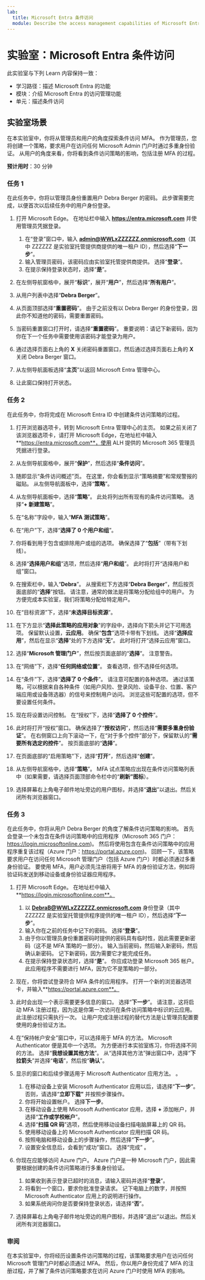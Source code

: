 ```yaml
---
lab:
  title: Microsoft Entra 条件访问
  module: Describe the access management capabilities of Microsoft Entra
---
```


# 实验室：Microsoft Entra 条件访问

此实验室与下列 Learn 内容保持一致：

- 学习路径：描述 Microsoft Entra 的功能
- 模块：介绍 Microsoft Entra 的访问管理功能
- 单元：描述条件访问

## 实验室场景

在本实验室中，你将从管理员和用户的角度探索条件访问 MFA。  作为管理员，您将创建一个策略，要求用户在访问任何 Microsoft Admin 门户时通过多重身份验证。  从用户的角度来看，你将看到条件访问策略的影响，包括注册 MFA 的过程。

**预计用时**：30 分钟

### 任务 1

在此任务中，你将以管理员身份重置用户 Debra Berger 的密码。  此步骤需要完成，以便首次以后续任务中的用户身份登录。

1. 打开 Microsoft Edge。  在地址栏中输入 **https://entra.microsoft.com** 并使用管理员凭据登录。
    1. 在“登录”窗口中，输入 **admin@WWLxZZZZZZ.onmicrosoft.com**（其中 ZZZZZZ 是实验室托管提供商提供的唯一租户 ID），然后选择“**下一步**”。
    1. 输入管理员密码，该密码应由实验室托管提供商提供。 选择“**登录**”。
    1. 在提示保持登录状态时，选择“**是**”。

1. 在左侧导航窗格中，展开“**标识**”，展开“**用户**”，然后选择“**所有用户**”。

1. 从用户列表中选择“**Debra Berger**”。

1. 从页面顶部选择“**重置密码**”。 由于之前没有以 Debra Berger 的身份登录，因此你不知道他的密码，需要重置密码。

1. 当密码重置窗口打开时，请选择“**重置密码**”。  重要说明：请记下新密码，因为你在下一个任务中需要使用该密码才能登录为用户。

1. 通过选择页面右上角的 **X** 关闭密码重置窗口，然后通过选择页面右上角的 **X** 关闭 Debra Berger 窗口。

1. 从左侧导航面板选择“**主页**”以返回 Microsoft Entra 管理中心。

1. 让此窗口保持打开状态。

### 任务 2

在此任务中，你将完成在 Microsoft Entra ID 中创建条件访问策略的过程。

1. 打开浏览器选项卡，转到 Microsoft Entra 管理中心的主页。   如果之前关闭了该浏览器选项卡，请打开 Microsoft Edge，在地址栏中输入 **https://entra.microsoft.com**，使用 ALH 提供的 Microsoft 365 管理员凭据进行登录。

1. 从左侧导航窗格中，展开“**保护**”，然后选择“**条件访问**”。

1. 随即显示“条件访问概述”页。  在这里，你会看到显示“策略摘要”和常规警报的磁贴。  从左侧导航面板中，选择“**策略**”。

1. 从左侧导航面板中，选择“**策略**”。 此处将列出所有现有的条件访问策略。 选择“**+ 新建策略**”。

1. 在“名称”字段中，输入“**MFA 测试策略**”。

1. 在“用户”下，选择“**选择了 0 个用户和组**”。

1. 你将看到用于包含或排除用户或组的选项。  确保选择了“**包括**”（带有下划线）。

1. 选择“**选择用户和组**”选项，然后选择“**用户和组**”。  此时将打开“选择用户和组”窗口。  

1. 在搜索栏中，输入“**Debra**”。  从搜索栏下方选择“**Debra Berger**”，然后按页面底部的“**选择**”按钮。  请注意，通常的做法是将策略分配给组中的用户。  为方便完成本实验室，我们将策略分配给特定用户。

1. 在“目标资源”下，选择“**未选择目标资源**”。

1. 在下方显示“**选择此策略的应用对象**”的字段中，选择向下箭头并记下可用选项。  保留默认设置，**云应用**。  确保“**包含**”选项卡带有下划线。  选择“**选择应用**”，然后在显示“**选择**”处的下方选择“**无**”。  此时将打开“选择云应用”窗口。

1. 选择“**Microsoft 管理门户**”，然后按页面底部的“**选择**”。  注意警告。  

1. 在“网络”下，选择“**任何网络或位置**”。  查看选项，但不选择任何选项。

1. 在“条件”下，选择“**选择了 0 个条件**”。  请注意可配置的各种选项。  通过该策略，可以根据来自各种条件（如用户风险、登录风险、设备平台、位置、客户端应用或设备筛选器）的信号来控制用户访问。  浏览这些可配置的选项，但不要设置任何条件。

1. 现在将设置访问控制。  在“授权”下，选择“**选择了 0 个控件**”。

1. 此时将打开“授权”窗口。  确保选择了“**授权访问**”，然后选择“**需要多重身份验证**”。 在右侧窗口上向下滚动一下，在“对于多个控件”部分下，保留默认的“**需要所有选定的控件**”。  按页面底部的“**选择**”。

1. 在页面底部的“启用策略”下，选择“**打开**”，然后选择“**创建**”。

1. 从左侧导航窗格中，选择“**策略**”。 MFA 试点策略应出现在条件访问策略列表中（如果需要，请选择页面顶部命令栏中的“**刷新”图标**）。

1. 选择屏幕右上角电子邮件地址旁边的用户图标，并选择“**退出**”以退出。然后关闭所有浏览器窗口。

### 任务 3

在此任务中，你将从用户 Debra Berger 的角度了解条件访问策略的影响。 首先会登录一个未包含在条件访问策略中的应用程序（Microsoft 365 门户：https://login.microsoftonline.com)。  然后将使用包含在条件访问策略中的应用程序重复该过程（Azure 门户：https://portal.azure.com)。  回顾一下，该策略要求用户在访问任何 Microsoft 管理门户（包括 Azure 门户）时都必须通过多重身份验证。  要使用 MFA，用户必须先注册将用于 MFA 的身份验证方法，例如将验证码发送到移动设备或身份验证器应用程序。

1. 打开 Microsoft Edge。  在地址栏中输入**https://login.microsoftonline.com**。
    1. 以 **DebraB@WWLxZZZZZZ.onmicrosoft.com** 身份登录（其中 ZZZZZZ 是实验室托管提供程序提供的唯一租户 ID），然后选择“**下一步**”。
    1. 输入你在之前的任务中记下的密码。 选择“**登录**”。
    1. 由于你以管理员身份重置密码时提供的密码具有临时性，因此需要更新密码（这不是 MFA 策略的一部分）。 输入当前密码，然后输入新密码，然后确认新密码。  记下新密码，因为需要它才能完成任务。
    1. 在提示保持登录状态时，选择“**是**”。  你应成功登录 Microsoft 365 帐户。 此应用程序不需要进行 MFA，因为它不是策略的一部分。

1. 现在，你将尝试登录符合 MFA 条件的应用程序。 打开一个新的浏览器选项卡，并输入**https://portal.azure.com**。

1. 此时会出现一个表示需要更多信息的窗口。  选择“**下一步**”。  请注意，这将启动 MFA 注册过程，因为这是你第一次访问在条件访问策略中标识的云应用。  此注册过程只需执行一次。   让用户完成注册过程的替代方法是让管理员配置要使用的身份验证方法。

1. 在“保持帐户安全”窗口中，可以选择用于 MFA 的方法。  Microsoft Authenticator 便是其中一个选项。 为方便进行本实验室练习，你将选择不同的方法。  选择“**我想设置其他方法**”。  从“选择其他方法”弹出窗口中，选择“**下拉箭头**”并选择“**电话**”，然后按“**确认**”。

1. 显示的窗口和后续步骤适用于 Microsoft Authenticator 应用方法。 。
    1. 在移动设备上安装 Microsoft Authenticator 应用以后，请选择“**下一步**”。 否则，请选择“**立即下载”** 并按照步骤操作。
    1. 你将开始设置帐户。  选择**下一步**。
    1. 在移动设备上使用 Microsoft Authenticator 应用，选择 **+** 添加帐户，并选择“**工作或学校帐户**”。
    1. 选择“**扫描 QR 码**”选项，然后使用移动设备扫描电脑屏幕上的 QR 码。
    1. 使用移动设备上的 Microsoft Authenticator 应用扫描 QR 码。
    1. 按照电脑和移动设备上的步骤操作，然后选择“**下一步**”。
    1. 设置安全信息后，会看到“成功”窗口。  选择“完成”  。

1. 你现在应能够访问 Azure 门户。  Azure 门户是一种 Microsoft 门户，因此需要根据创建的条件访问策略进行多重身份验证。  
    1. 如果收到表示登录已超时的消息，请输入密码并选择“**登录**”。
    1. 将看到一个窗口，要求你批准登录请求。  记下电脑上的数字，并按照 Microsoft Authenticator 应用上的说明进行操作。
    1. 如果系统询问你是否要保持登录状态，请选择“**否**”。

1. 选择屏幕右上角电子邮件地址旁边的用户图标，并选择“退出”以退出。然后关闭所有浏览器窗口。

### 审阅

在本实验室中，你将经历设置条件访问策略的过程，该策略要求用户在访问任何 Microsoft 管理门户时都必须通过 MFA。  然后，你以用户身份完成了 MFA 的注册过程，并了解了条件访问策略要求在访问 Azure 门户时使用 MFA 的影响。
